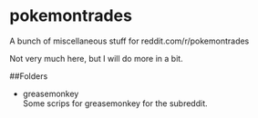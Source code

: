 # pokemontrades
A bunch of miscellaneous stuff for reddit.com/r/pokemontrades

Not very much here, but I will do more in a bit.

##Folders
* greasemonkey  
Some scrips for greasemonkey for the subreddit.
